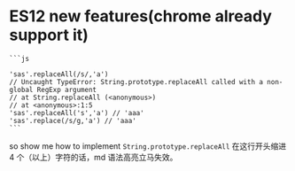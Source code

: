 # ES12 new features(chrome already support it)

    ```js

    'sas'.replaceAll(/s/,'a')
    // Uncaught TypeError: String.prototype.replaceAll called with a non-global RegExp argument
    // at String.replaceAll (<anonymous>)
    // at <anonymous>:1:5
    'sas'.replaceAll('s','a') // 'aaa'
    'sas'.replace(/s/g,'a') // 'aaa'
    ```

so show me how to implement `String.prototype.replaceAll` 在这行开头缩进 4 个（以上）字符的话，md 语法高亮立马失效。
